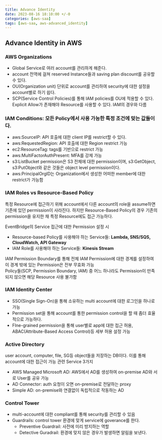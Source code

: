 ```yaml
---
title: Advance Identity
date: 2023-08-16 18:10:00 +/-0
categories: [aws-saa]
tags: [aws-saa, aws-advanced_identity]
---
```


## Advance Identity in AWS

### AWS Organizations

- Global Service로 여러 account를 관리하게 해준다.
- account 전역에 걸쳐 reserved Instance들과 saving plan discount를 공유할 수 있다.
- OU(Organization unit) 단위로 account를 관리하여 security에 대한 설정을 account별로 하기 쉽다.
- SCP(Service Control Policies)를 통해 IAM policies를 OU에 적용할 수 있다. Explicit Allow가 존재해야 Resource를 사용할 수 있다. IAM의 경우와 다름

### IAM Conditions: 모든 Policy에서 사용 가능한 특정 조건에 맞는 값들이다.

- aws:SourceIP: API 호출에 대한 client IP를 restrict할 수 있다.
- aws:RequestedRegion: API 호출에 대한 Region restrict 가능
- ec2:ResourceTag: tags를 기반으로 restrict 가능
- aws:MultiFactorAuthPresent: MFA를 강제 가능
- s3:ListBucket permission은 S3 전체에 대한 permission이며, s3:GetObject, s3:PutObject와 같은 것들은 object level permission이다.
- aws:PrincipalOrgID는 Organization에서 생성한 어떠한 member에 대한 restrict가 가능함

### IAM Roles vs Resource-Based Policy

특정 Resource에 접근하기 위해 account에서 다른 account의 role을 assume하면 기존에 있던 permission이 사라진다.
하지만 Resource-Based Policy의 경우 기존의 permission을 유지한 채 특정 Resource에도 접근 가능하다.

EventBridge의 Service 접근에 대한 Permission 설정 시

- Resource-based Policy를 사용해야 하는 Service들: **Lambda, SNS/SQS, CloudWatch, API Gateway**
- IAM Role를 사용해야 하는 Service들: **Kinesis Stream**

IAM Permission Boundary를 통해 전체 IAM Permission에 대한 경계를 설정하여 이 경계 밖에 있는 Permission은 전부 무효화 가능  
Policy들(SCP, Permission Boundary, IAM) 중 어느 하나라도 Permission이 만족되지 않으면 해당 Resource 사용 불가함

### IAM Identity Center

- SSO(Single Sign-On)을 통해 소유하는 multi account에 대한 로그인을 하나로 가능
- Permission set을 통해 account를 통한 permission control을 할 때 좀더 효율적으로 가능하다.
- FIne-grained permission을 통해 user별로 app에 대한 접근 허용, ABAC(Attribute-Based Access Control)등 세부 허용 설정 가능

### Active Directory

user account, computer, file, SG등 object들을 저장하는 DB이다. 이를 통해 account에 대한 접근이 가능
관련 Service 3가지

- AWS Managed Microsoft AD: AWS에서 AD를 생성하여 on-premise AD와 서로 User를 공유 가능
- AD Connector: auth 요청이 오면 on-premise로 전달하는 proxy
- Simple AD: on-premise와 연결없이 독립적으로 작동하는 AD

### Control Tower

- multi-account에 대한 compliant를 통해 security를 관리할 수 있음
- Guardrails: control tower 환경에 맞게 service에 goverance를 한다.
  - Preventive Guardrail: 사전에 미리 방지하는 역할
  - Detective Guradrail: 환경에 맞지 않은 경우가 발생하면 알림을 보낸다.
